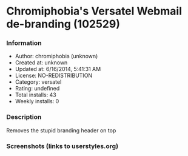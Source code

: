 # Chromiphobia's Versatel Webmail de-branding (102529)

### Information
- Author: chromiphobia (unknown)
- Created at: unknown
- Updated at: 6/16/2014, 5:41:31 AM
- License: NO-REDISTRIBUTION
- Category: versatel
- Rating: undefined
- Total installs: 43
- Weekly installs: 0


### Description
Removes the stupid branding header on top


### Screenshots (links to userstyles.org)



